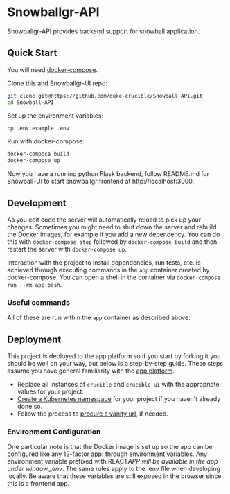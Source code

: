 # Snowballgr-API

Snowballgr-API provides backend support for snowball application.

## Quick Start

You will need [docker-compose](https://docs.docker.com/compose/).

Clone this and Snowballgr-UI repo:

```bash
git clone git@https://github.com/duke-crucible/Snowball-API.git
cd Snowball-API
```

Set up the environment variables:

```bash
cp .env.example .env
```

Run with docker-compose:

```bash
docker-compose build
docker-compose up
```

Now you have a running python Flask backend, follow README.md for Snowball-UI to start snowballgr frontend at http://localhost:3000.

## Development

As you edit code the server will automatically reload to pick up your changes. Sometimes you might need to shut down the server and rebuild the Docker images, for example if you add a new dependency. You can do this with `docker-compose stop` followed by `docker-compose build` and then restart the server with `docker-compose up`.

Interaction with the project to install dependencies, run tests, etc. is achieved through executing commands in the `app` container created by docker-compose. You can open a shell in the container via `docker-compose run --rm app bash`.

### Useful commands

All of these are run within the `app` container as described above.

## Deployment

This project is deployed to the app platform so if you start by forking it you should be well on your way, but below is a step-by-step guide. These steps assume you have general familiarity with the [app platform](https://gitlab.dhe.duke.edu/Crucible/devops/app-platform/-/tree/main).

- Replace all instances of `crucible` and `crucible-ui` with the appropriate values for your project.
- [Create a Kubernetes namespace](https://gitlab.oit.duke.edu/crucible/infra/kubernetes-build/-/tree/master/apps#adding-a-namespace) for your project if you haven't already done so.
- Follow the process to [procure a vanity url](https://gitlab.dhe.duke.edu/Crucible/devops/app-platform/-/blob/main/developers.md#vanity-urls), if needed.

### Environment Configuration

One particular note is that the Docker image is set up so the app can be configured like any 12-factor app: through environment variables. Any environment variable prefixed with REACT*APP will be available in the app under window.\_env*. The same rules apply to the .env file when developing locally. Be aware that these variables are still exposed in the browser since this is a frontend app.
